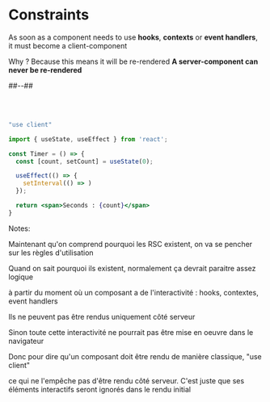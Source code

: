 <!-- .slide: class="two-column with-code title-margin-sm" -->

# Constraints

As soon as a component needs to use **hooks**, **contexts** or **event handlers**, it must become a client-component

Why ? Because this means it will be re-rendered
**A server-component can never be re-rendered**

##--##

<br/> <br/>

```jsx [1, 6]
"use client"

import { useState, useEffect } from 'react';

const Timer = () => {
  const [count, setCount] = useState(0);

  useEffect(() => {
    setInterval(() => )
  });

  return <span>Seconds : {count}</span>
}
```

Notes:

Maintenant qu'on comprend pourquoi les RSC existent, on va se pencher sur les règles d'utilisation

Quand on sait pourquoi ils existent, normalement ça devrait paraitre assez logique

à partir du moment où un composant a de l'interactivité : hooks, contextes, event handlers

Ils ne peuvent pas être rendus uniquement côté serveur

Sinon toute cette interactivité ne pourrait pas être mise en oeuvre dans le navigateur

Donc pour dire qu'un composant doit être rendu de manière classique, "use client"

ce qui ne l'empêche pas d'être rendu côté serveur. C'est juste que ses éléments interactifs seront ignorés dans le rendu initial
